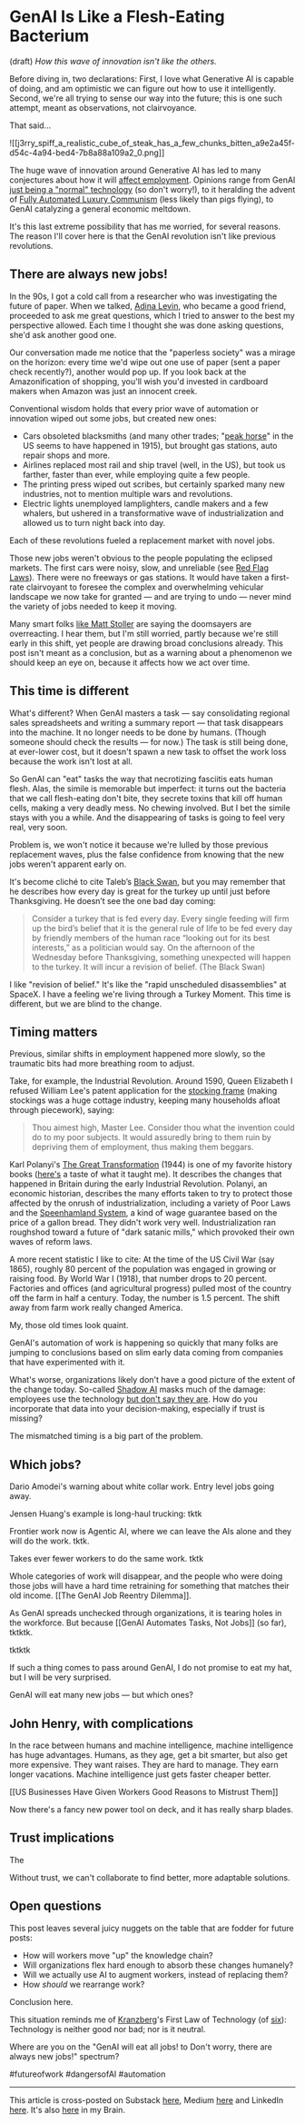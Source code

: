 # GenAI Is Like a Flesh-Eating Bacterium
(draft) 
*How this wave of innovation isn't like the others.* 

Before diving in, two declarations: First, I love what Generative AI is capable of doing, and am optimistic we can figure out how to use it intelligently. Second, we're all trying to sense our way into the future; this is one such attempt, meant as observations, not clairvoyance.

That said... 

![[j3rry_spiff_a_realistic_cube_of_steak_has_a_few_chunks_bitten_a9e2a45f-d54c-4a94-bed4-7b8a88a109a2_0.png]]

The huge wave of innovation around Generative AI has led to many conjectures about how it will [affect employment](https://bra.in/8j8nDb). Opinions range from GenAI [just being a "normal" technology](https://knightcolumbia.org/content/ai-as-normal-technology) (so don't worry!), to it heralding the advent of [Fully Automated Luxury Communism](https://www.amazon.com/Fully-Automated-Luxury-Communism-Bastani-ebook/dp/B075WCGJDW/jerrymichalskisr) (less likely than pigs flying), to GenAI catalyzing a general economic meltdown. 

It's this last extreme possibility that has me worried, for several reasons. The reason I'll cover here is that the GenAI revolution isn't like previous revolutions. 

## There are always new jobs! 

In the 90s, I got a cold call from a researcher who was investigating the future of paper. When we talked, [Adina Levin](https://www.linkedin.com/in/adina-levin-b771/), who became a good friend, proceeded to ask me great questions, which I tried to answer to the best my perspective allowed. Each time I thought she was done asking questions, she'd ask another good one. 

Our conversation made me notice that the "paperless society" was a mirage on the horizon: every time we'd wipe out one use of paper (sent a paper check recently?), another would pop up. If you look back at the Amazonification of shopping, you'll wish you'd invested in cardboard makers when Amazon was just an innocent creek. 

Conventional wisdom holds that every prior wave of automation or innovation wiped out some jobs, but created new ones: 

- Cars obsoleted blacksmiths (and many other trades; "[peak horse](https://bra.in/7pDXxr)" in the US seems to have happened in 1915), but brought gas stations, auto repair shops and more. 
- Airlines replaced most rail and ship travel (well, in the US), but took us farther, faster than ever, while employing quite a few people. 
- The printing press wiped out scribes, but certainly sparked many new industries, not to mention multiple wars and revolutions. 
- Electric lights unemployed lamplighters, candle makers and a few whalers, but ushered in a transformative wave of industrialization and allowed us to turn night back into day. 

Each of these revolutions fueled a replacement market with novel jobs. 

Those new jobs weren't obvious to the people populating the eclipsed markets. The first cars were noisy, slow, and unreliable (see [Red Flag Laws](https://en.wikipedia.org/wiki/Red_flag_traffic_laws)). There were no freeways or gas stations. It would have taken a first-rate clairvoyant to foresee the complex and overwhelming vehicular landscape we now take for granted — and are trying to undo — never mind the variety of jobs needed to keep it moving. 

Many smart folks [like Matt Stoller](https://www.thebignewsletter.com/p/why-are-we-pretending-ai-is-going) are saying the doomsayers are overreacting. I hear them, but I'm still worried, partly because we're still early in this shift, yet people are drawing broad conclusions already. This post isn't meant as a conclusion, but as a warning about a phenomenon we should keep an eye on, because it affects how we act over time. 

## This time is different 

What's different? When GenAI masters a task — say consolidating regional sales spreadsheets and writing a summary report — that task disappears into the machine. It no longer needs to be done by humans. (Though someone should check the results — for now.) The task is still being done, at ever-lower cost, but it doesn't spawn a new task to offset the work loss because the work isn't lost at all. 

So GenAI can "eat" tasks the way that necrotizing fasciitis eats human flesh. Alas, the simile is memorable but imperfect: it turns out the bacteria that we call flesh-eating don't bite, they secrete toxins that kill off human cells, making a very deadly mess. No chewing involved. But I bet the simile stays with you a while. And the disappearing of tasks is going to feel very real, very soon. 

Problem is, we won't notice it because we're lulled by those previous replacement waves, plus the false confidence from knowing that the new jobs weren't apparent early on. 

It's become cliché to cite Taleb’s [Black Swan](http://www.amazon.com/Black-Swan-Impact-Highly-Improbable/dp/1400063515/jerrymichalskisr), but you may remember that he describes how every day is great for the turkey up until just before Thanksgiving. He doesn’t see the one bad day coming: 

> Consider a turkey that is fed every day. Every single feeding will firm up the bird’s belief that it is the general rule of life to be fed every day by friendly members of the human race “looking out for its best interests,” as a politician would say. On the afternoon of the Wednesday before Thanksgiving, something unexpected will happen to the turkey. It will incur a revision of belief. (The Black Swan)

I like "revision of belief." It's like the "rapid unscheduled disassemblies" at SpaceX. I have a feeling we're living through a Turkey Moment. This time is different, but we are blind to the change. 

## Timing matters 

Previous, similar shifts in employment happened more slowly, so the traumatic bits had more breathing room to adjust. 

Take, for example, the Industrial Revolution. Around 1590, Queen Elizabeth I refused William Lee's patent application for the [stocking frame](https://en.wikipedia.org/wiki/Stocking_frame) (making stockings was a huge cottage industry, keeping many households afloat through piecework), saying: 

> Thou aimest high, Master Lee. Consider thou what the invention could do to my poor subjects. It would assuredly bring to them ruin by depriving them of employment, thus making them beggars.

Karl Polanyi's [The Great Transformation](https://bra.in/7pWEwo) (1944) is one of my favorite history books ([here's](http://www.youtube.com/watch?v=rSuz01zvOjE) a taste of what it taught me). It describes the changes that happened in Britain during the early Industrial Revolution. Polanyi, an economic historian, describes the many efforts taken to try to protect those affected by the onrush of industrialization, including a variety of Poor Laws and the [Speenhamland System](http://en.wikipedia.org/wiki/Speenhamland_system), a kind of wage guarantee based on the price of a gallon bread. They didn't work very well. Industrialization ran roughshod toward a future of "dark satanic mills," which provoked their own waves of reform laws. 

A more recent statistic I like to cite: At the time of the US Civil War (say 1865), roughly 80 percent of the population was engaged in growing or raising food. By World War I (1918), that number drops to 20 percent. Factories and offices (and agricultural progress) pulled most of the country off the farm in half a century. Today, the number is 1.5 percent. The shift away from farm work really changed America. 

My, those old times look quaint. 

GenAI's automation of work is happening so quickly that many folks are jumping to conclusions based on slim early data coming from companies that have experimented with it. 

What's worse, organizations likely don't have a good picture of the extent of the change today. So-called [Shadow AI](https://www.ibm.com/think/topics/shadow-ai) masks much of the damage: employees use the technology [but don't say they are](https://www.axios.com/2025/05/29/secret-chatgpt-workplace). How do you incorporate that data into your decision-making, especially if trust is missing? 

The mismatched timing is a big part of the problem. 

## Which jobs? 

Dario Amodei's warning about white collar work. Entry level jobs going away. 

Jensen Huang's example is long-haul trucking: tktk 

Frontier work now is Agentic AI, where we can leave the AIs alone and they will do the work. tktk. 

Takes ever fewer workers to do the same work. tktk 

Whole categories of work will disappear, and the people who were doing those jobs will have a hard time retraining for something that matches their old income. [[The GenAI Job Reentry Dilemma]]. 

As GenAI spreads unchecked through organizations, it is tearing holes in the workforce. But because [[GenAI Automates Tasks, Not Jobs]] (so far), tktktk. 

tktktk

If such a thing comes to pass around GenAI, I do not promise to eat my hat, but I will be very surprised. 

GenAI will eat many new jobs — but which ones? 

## John Henry, with complications  

In the race between humans and machine intelligence, machine intelligence has huge advantages. Humans, as they age, get a bit smarter, but also get more expensive. They want raises. They are hard to manage. They earn longer vacations. Machine intelligence just gets faster cheaper better. 

[[US Businesses Have Given Workers Good Reasons to Mistrust Them]] 

Now there's a fancy new power tool on deck, and it has really sharp blades. 

## Trust implications 

The 

Without trust, we can't collaborate to find better, more adaptable solutions. 

## Open questions 

This post leaves several juicy nuggets on the table that are fodder for future posts: 

- How will workers move "up" the knowledge chain? 
- Will organizations flex hard enough to absorb these changes humanely? 
- Will we actually use AI to augment workers, instead of replacing them? 
- How *should* we rearrange work? 

Conclusion here. 

This situation reminds me of [Kranzberg](https://en.wikipedia.org/wiki/Melvin_Kranzberg)'s First Law of Technology (of [six](https://bra.in/3j8B5k)): Technology is neither good nor bad; nor is it neutral. 

Where are you on the "GenAI will eat all jobs! to Don't worry, there are always new jobs!" spectrum? 

#futureofwork #dangersofAI #automation 

--- 
This article is cross-posted on Substack [here](), Medium [here]() and LinkedIn [here](). It's also [here](https://bra.in/9joGBY) in my Brain. 